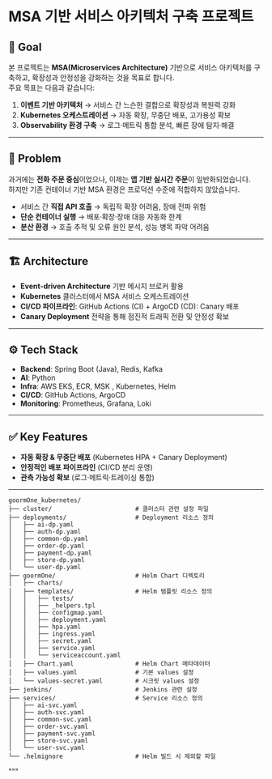# MSA 기반 서비스 아키텍처 구축 프로젝트

## 📌 Goal
본 프로젝트는 **MSA(Microservices Architecture)** 기반으로 서비스 아키텍처를 구축하고, 확장성과 안정성을 강화하는 것을 목표로 합니다.  
주요 목표는 다음과 같습니다:
1. **이벤트 기반 아키텍처** → 서비스 간 느슨한 결합으로 확장성과 복원력 강화  
2. **Kubernetes 오케스트레이션** → 자동 확장, 무중단 배포, 고가용성 확보  
3. **Observability 환경 구축** → 로그·메트릭 통합 분석, 빠른 장애 탐지·해결  

---

## 🚨 Problem
과거에는 **전화 주문 중심**이었으나, 이제는 **앱 기반 실시간 주문**이 일반화되었습니다.  
하지만 기존 컨테이너 기반 MSA 환경은 프로덕션 수준에 적합하지 않았습니다.  

- 서비스 간 **직접 API 호출** → 독립적 확장 어려움, 장애 전파 위험  
- **단순 컨테이너 실행** → 배포·확장·장애 대응 자동화 한계  
- **분산 환경** → 호출 추적 및 오류 원인 분석, 성능 병목 파악 어려움  

---

## 🏗️ Architecture
- **Event-driven Architecture** 기반 메시지 브로커 활용  
- **Kubernetes** 클러스터에서 MSA 서비스 오케스트레이션  
- **CI/CD 파이프라인**: GitHub Actions (CI) + ArgoCD (CD): Canary 배포 
- **Canary Deployment** 전략을 통해 점진적 트래픽 전환 및 안정성 확보  

---

## ⚙️ Tech Stack
- **Backend**: Spring Boot (Java), Redis, Kafka
- **AI**: Python 
- **Infra**: AWS EKS, ECR, MSK , Kubernetes, Helm
- **CI/CD**: GitHub Actions, ArgoCD  
- **Monitoring**: Prometheus, Grafana, Loki  

---

## ✅ Key Features
- **자동 확장 & 무중단 배포** (Kubernetes HPA + Canary Deployment)  
- **안정적인 배포 파이프라인** (CI/CD 분리 운영)  
- **관측 가능성 확보** (로그·메트릭·트레이싱 통합)  

---

```
goormOne_kubernetes/
├── cluster/                       # 클러스터 관련 설정 파일
├── deployments/                   # Deployment 리소스 정의
│   ├── ai-dp.yaml
│   ├── auth-dp.yaml
│   ├── common-dp.yaml
│   ├── order-dp.yaml
│   ├── payment-dp.yaml
│   ├── store-dp.yaml
│   └── user-dp.yaml
├── goormOne/                      # Helm Chart 디렉토리
│   ├── charts/
│   ├── templates/                 # Helm 템플릿 리소스 정의
│   │   ├── tests/
│   │   ├── _helpers.tpl
│   │   ├── configmap.yaml
│   │   ├── deployment.yaml
│   │   ├── hpa.yaml
│   │   ├── ingress.yaml
│   │   ├── secret.yaml
│   │   ├── service.yaml
│   │   └── serviceaccount.yaml
│   ├── Chart.yaml                 # Helm Chart 메타데이터
│   ├── values.yaml                # 기본 values 설정
│   └── values-secret.yaml         # 시크릿 values 설정
├── jenkins/                       # Jenkins 관련 설정
├── services/                      # Service 리소스 정의
│   ├── ai-svc.yaml
│   ├── auth-svc.yaml
│   ├── common-svc.yaml
│   ├── order-svc.yaml
│   ├── payment-svc.yaml
│   ├── store-svc.yaml
│   └── user-svc.yaml
└── .helmignore                    # Helm 빌드 시 제외할 파일
```
"""

